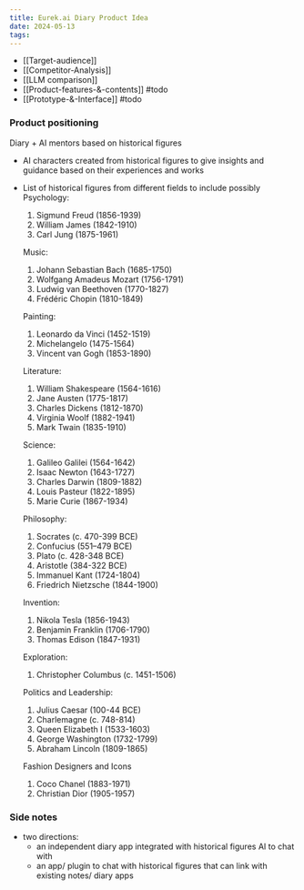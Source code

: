 ```yaml
---
title: Eurek.ai Diary Product Idea
date: 2024-05-13
tags:
---
```

- [[Target-audience]]
- [[Competitor-Analysis]]
- [[LLM comparison]]
- [[Product-features-&-contents]] #todo
- [[Prototype-&-Interface]] #todo

### Product positioning
Diary + AI mentors based on historical figures
- AI characters created from historical figures to give insights and guidance based on their experiences and works
- List of historical figures from different fields to include possibly
	Psychology:
	1. Sigmund Freud (1856-1939)
	2. William James (1842-1910)
	3. Carl Jung (1875-1961)
	
	Music:
	1. Johann Sebastian Bach (1685-1750)
	2. Wolfgang Amadeus Mozart (1756-1791)
	3. Ludwig van Beethoven (1770-1827)
	4. Frédéric Chopin (1810-1849)
	
	Painting:
	1. Leonardo da Vinci (1452-1519)
	2. Michelangelo (1475-1564)
	3. Vincent van Gogh (1853-1890)
	
	Literature:
	1. William Shakespeare (1564-1616)
	2. Jane Austen (1775-1817)
	3. Charles Dickens (1812-1870)
	4. Virginia Woolf (1882-1941)
	5. Mark Twain (1835-1910)
	
	Science:
	1. Galileo Galilei (1564-1642)
	2. Isaac Newton (1643-1727)
	3. Charles Darwin (1809-1882)
	4. Louis Pasteur (1822-1895)
	5. Marie Curie (1867-1934)
	
	Philosophy:
	1. Socrates (c. 470-399 BCE)
	2. Confucius (551–479 BCE)
	3. Plato (c. 428-348 BCE)
	4. Aristotle (384-322 BCE)
	5. Immanuel Kant (1724-1804)
	6. Friedrich Nietzsche (1844-1900)
	
	Invention:
	1. Nikola Tesla (1856-1943)
	2. Benjamin Franklin (1706-1790)
	3. Thomas Edison (1847-1931)
	
	Exploration:
	1. Christopher Columbus (c. 1451-1506)
	
	Politics and Leadership:
	1. Julius Caesar (100-44 BCE)
	2. Charlemagne (c. 748-814)
	3. Queen Elizabeth I (1533-1603)
	4. George Washington (1732-1799)
	5. Abraham Lincoln (1809-1865)
	
	Fashion Designers and Icons
	1. Coco Chanel (1883-1971)
	2. Christian Dior (1905-1957)

### Side notes
- two directions:
	- an independent diary app integrated with historical figures AI to chat with
	- an app/ plugin to chat with historical figures that can link with existing notes/ diary apps